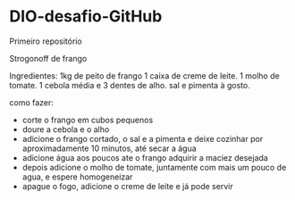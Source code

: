 # DIO-desafio-GitHub
Primeiro repositório 


Strogonoff de frango

Ingredientes:
1kg de peito de frango
1 caixa de creme de leite.
1 molho de tomate.
1 cebola média e 3 dentes de alho.
sal e pimenta à gosto.

como fazer:

- corte o frango em cubos pequenos
- doure a cebola e o alho
- adicione o frango cortado, o sal e a pimenta e deixe cozinhar por aproximadamente 10 minutos, até secar a água
- adicione água aos poucos ate o frango adquirir a maciez desejada
- depois adicione o molho de tomate, juntamente com mais um pouco de agua, e espere homogeneizar
- apague o fogo, adicione o creme de leite e já pode servir
